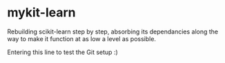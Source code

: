 # mykit-learn

Rebuilding scikit-learn step by step, absorbing its dependancies along the way to make it function at as low a level as possible.

Entering this line to test the Git setup :)
